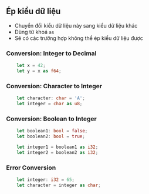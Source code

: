 ## Ép kiểu dữ liệu 
+ Chuyển đổi kiểu dữ liệu này sang kiểu dữ liệu khác 
+ Dùng từ khoá `as`
+ Sẽ có các trường hợp không thể ép kiểu dữ liệu được 


### Conversion: Integer to Decimal 
```rust
    let x = 42;
    let y = x as f64;
```

### Conversion: Character to Integer
```rust
    let character: char = 'A';
    let integer = char as u8;
```

### Conversion: Boolean to Integer
```rust
    let boolean1: bool = false;
    let boolean2: bool = true;

    let integer1 = boolean1 as i32;
    let integer2 = boolean2 as i32;
```


### Error Conversion
```rust
    let integer: i32 = 65;
    let character = integer as char;
```




